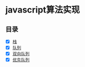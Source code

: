 # javascript算法实现

## 目录

- [x] [栈](./stack/stack.md)
- [x] [队列](./queue/queue.md)
- [x] [双向队列](./deque/deque.md)
- [x] [优先队列](./priorityQueue/priorityQueue.md)
